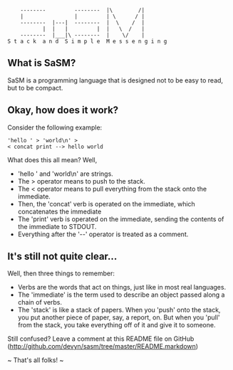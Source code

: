         --------         --------  |\        /|
        |                |         | \      / |
        --------  |---|  --------  |  \    /  |
               |  |   |         |  |   \  /   |
        --------  |___|\ --------  |    \/    |
    S t a c k  a n d  S i m p l e  M e s s e n g i n g

What is SaSM?
-------------
SaSM is a programming language that is designed not to be easy to read, but to be compact.

Okay, how does it work?
-----------------------
Consider the following example:

    'hello ' > 'world\n' >
    < concat print --> hello world

What does this all mean? Well,

* 'hello ' and 'world\n' are strings.
* The > operator means to push to the stack.
* The < operator means to pull everything from the stack onto the immediate.
* Then, the 'concat' verb is operated on the immediate, which concatenates the immediate
* The 'print' verb is operated on the immediate, sending the contents of the immediate to STDOUT.
* Everything after the '--' operator is treated as a comment.

It's still not quite clear...
-----------------------------
Well, then three things to remember:

* Verbs are the words that act on things, just like in most real languages.
* The 'immediate' is the term used to describe an object passed along a chain of verbs.
* The 'stack' is like a stack of papers. When you 'push' onto the stack, you put another piece of paper, say, a report, on. But when you 'pull' from the stack, you take everything off of it and give it to someone.

Still confused? Leave a comment at this README file on GitHub (http://github.com/devyn/sasm/tree/master/README.markdown)

~ That's all folks! ~
